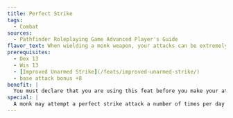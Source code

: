 ```yaml
---
title: Perfect Strike
tags:
  - Combat
sources:
  - Pathfinder Roleplaying Game Advanced Player's Guide
flavor_text: When wielding a monk weapon, your attacks can be extremely precise.
prerequisites:
  - Dex 13
  - Wis 13
  - [Improved Unarmed Strike](/feats/improved-unarmed-strike/)
  - base attack bonus +8
benefit: |
  You must declare that you are using this feat before you make your attack roll (thus a failed attack roll ruins the attempt). You must use one of the following weapons to make the attack: kama, nunchaku, quarterstaff, sai, and siangham. You can roll your attack roll twice and take the higher result. If one of these rolls is a critical threat, the other roll is used as your confirmation roll (your choice if they are both critical threats). You may attempt a perfect attack once per day for every four levels you have attained (but see Special), and no more than once per round.
special: |
  A monk may attempt a perfect strike attack a number of times per day equal to his monk level, plus one more time per day for every four levels he has in classes other than monk.
---
```


